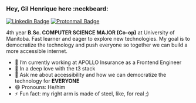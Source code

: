 ### Hey, Gil Henrique here :neckbeard:
[![Linkedin Badge](https://img.shields.io/badge/LinkedIn-0077B5?style=for-the-badge&logo=linkedin&logoColor=white)](https://www.linkedin.com/in/gilhrpenner)
[![Protonmail Badge](https://img.shields.io/badge/ProtonMail-8B89CC?style=for-the-badge&logo=protonmail&logoColor=white)](mailto:gilpenner@proton.me)

4th year **B.Sc. COMPUTER SCIENCE MAJOR (Co-op)** at University of Manitoba. Fast learner and eager to explore new technologies. My goal is to democratize the technology and push everyone so together we can build a more accessible internet.

- 🔭 I’m currently working at APOLLO Insurance as a Frontend Engineer
- 🌱 In a deep love with the t3 stack
- 💬 Ask me about accessibility and how we can democratize the technology for **EVERYONE**
- 😄 Pronouns: He/him
- ⚡ Fun fact: my right arm is made of steel, like, for real ;)
